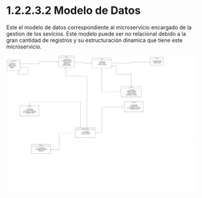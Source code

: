 # 1.2.2.3.2 Modelo de Datos

Este el modelo de datos correspondiente al microservicio encargado de la gestion de los sevicios. Este modelo puede ser no relacional debido a la gran cantidad de registros y su estructuración dinamica que tiene este microservicio.

![md-gestion-servicios](https://github.com/F3liP3L/Software2-QuickJob-Documentacion/blob/main/assets/diagramas-bases-de-datos/Modelo-De-Datos-No-SQL.png)